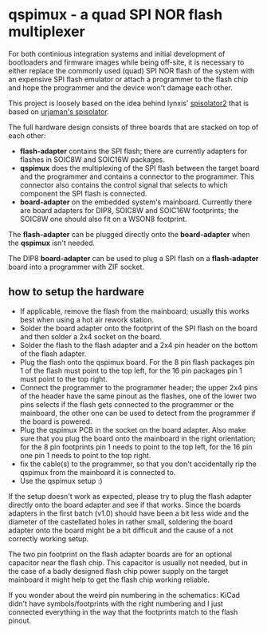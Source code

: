 # qspimux - a quad SPI NOR flash multiplexer

For both continious integration systems and initial development of bootloaders and firmware images while being off-site, it is necessary to either replace the commonly used (quad) SPI NOR flash of the system with an expensive SPI flash emulator or attach a programmer to the flash chip and hope the programmer and the device won't damage each other.

This project is loosely based on the idea behind lynxis' [spisolator2](https://github.com/lynxis/spisolator2) that is based on [urjaman's spisolator]( https://github.com/urjaman/spisolator).

The full hardware design consists of three boards  that are stacked on top of each other:

* **flash-adapter** contains the SPI flash; there are currently adapters for flashes in SOIC8W and SOIC16W packages.
* **qspimux** does the multiplexing of the SPI flash between the target board and the programmer and contains a connector to the programmer. This connector also contains the control signal that selects to which component the SPI flash is connected.
* **board-adapter** on the embedded system's mainboard. Currently there are board adapters for DIP8, SOIC8W and SOIC16W footprints; the SOIC8W one should also fit on a WSON8 footprint.

The **flash-adapter** can be plugged directly onto the **board-adapter** when the **qspimux** isn't needed.

The DIP8 **board-adapter** can be used to plug a SPI flash on a **flash-adapter** board into a programmer with ZIF socket.

## how to setup the hardware

* If applicable, remove the flash from the mainboard; usually this works best when using a hot air rework station.
* Solder the board adapter onto the footprint of the SPI flash on the board and then solder a 2x4 socket on the board.
* Solder the flash to the flash adapter and a 2x4 pin header on the bottom of the flash adapter.
* Plug the flash onto the qspimux board. For the 8 pin flash packages pin 1 of the flash must point to the top left, for the 16 pin packages pin 1 must point to the top right.
* Connect the programmer to the programmer header; the upper 2x4 pins of the header have the same pinout as the flashes, one of the lower two pins selects if the flash gets connected to the programmer or the mainboard, the other one can be used to detect from the programmer if the board is powered.
* Plug the qspimux PCB in the socket on the board adapter. Also make sure that you plug the board onto the mainboard in the right orientation; for the 8 pin footprints pin 1 needs to point to the top left, for the 16 pin one pin 1 needs to point to the top right.
* fix the cable(s) to the programmer, so that you don't accidentally rip the qspimux from the mainboard it is connected to.
* Use the qspimux setup :)

If the setup doesn't work as expected, please try to plug the flash adapter directly onto the board adapter and see if that works. Since the boards adapters in the first batch (v1.0) should have been a bit less wide and the diameter of the castellated holes in rather small, soldering the board adapter onto the board might be a bit difficult and the cause of a not correctly working setup.

The two pin footprint on the flash adapter boards are for an optional capacitor near the flash chip. This capacitor is usually not needed, but in the case of a badly designed flash chip power supply on the target mainboard it might help to get the flash chip working reliable.

If you wonder about the weird pin numbering in the schematics: KiCad didn't have symbols/footprints with the right numbering and I just connected everything in the way that the footprints match to the flash pinout.
